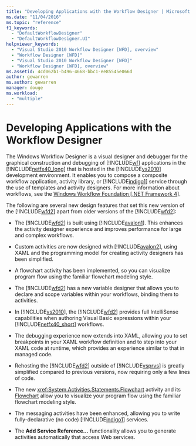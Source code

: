 ```yaml
---
title: "Developing Applications with the Workflow Designer | Microsoft Docs"
ms.date: "11/04/2016"
ms.topic: "reference"
f1_keywords: 
  - "DefaultWorkflowDesigner"
  - "DefaultWorkflowDesigner.UI"
helpviewer_keywords: 
  - "Visual Studio 2010 Workflow Designer [WFD], overview"
  - "Workflow Designer [WFD]"
  - "Visual Studio 2010 Workflow Designer [WFD]"
  - "Workflow Designer [WFD], overview"
ms.assetid: 4cd062b1-b496-4668-bbc1-ee85545e066d
author: gewarren
ms.author: gewarren
manager: douge
ms.workload: 
  - "multiple"
---
```

# Developing Applications with the Workflow Designer

The Windows Workflow Designer is a visual designer and debugger for the graphical construction and debugging of [!INCLUDE[wf](../workflow-designer/includes/wf_md.md)] applications in the [!INCLUDE[netfx40_long](../workflow-designer/includes/netfx40_long_md.md)] that is hosted in the [!INCLUDE[vs2010](../misc/includes/vs2010_md.md)] development environment. It enables you to compose a composite workflow application, activity library, or [!INCLUDE[indigo1](../workflow-designer/includes/indigo1_md.md)] service through the use of templates and activity designers. For more information about workflows, see the [Windows Workflow Foundation &#91;.NET Framework 4&#93;](http://msdn.microsoft.com/Library/9a23ea6b-d600-483e-89cd-8889cfec5f66).

 The following are several new design features that set this new version of the [!INCLUDE[wfd2](../workflow-designer/includes/wfd2_md.md)] apart from older versions of the [!INCLUDE[wfd2](../workflow-designer/includes/wfd2_md.md)]:

-   The [!INCLUDE[wfd2](../workflow-designer/includes/wfd2_md.md)] is built using [!INCLUDE[avalon1](../workflow-designer/includes/avalon1_md.md)]. This enhances the activity designer experience and improves performance for large and complex workflows.

-   Custom activities are now designed with [!INCLUDE[avalon2](../workflow-designer/includes/avalon2_md.md)], using XAML and the programming model for creating activity designers has been simplified.

-   A flowchart activity has been implemented, so you can visualize program flow using the familiar flowchart modeling style.

-   The [!INCLUDE[wfd2](../workflow-designer/includes/wfd2_md.md)] has a new variable designer that allows you to declare and scope variables within your workflows, binding them to activities.

-   In [!INCLUDE[vs2010](../misc/includes/vs2010_md.md)], the [!INCLUDE[wfd2](../workflow-designer/includes/wfd2_md.md)] provides full IntelliSense capabilities when authoring Visual Basic expressions within your [!INCLUDE[netfx40_short](../workflow-designer/includes/netfx40_short_md.md)] workflows.

-   The debugging experience now extends into XAML, allowing you to set breakpoints in your XAML workflow definition and to step into your XAML code at runtime, which provides an experience similar to that in managed code.

-   Rehosting the [!INCLUDE[wfd2](../workflow-designer/includes/wfd2_md.md)] outside of [!INCLUDE[vsprvs](../code-quality/includes/vsprvs_md.md)] is greatly simplified compared to previous versions, now requiring only a few lines of code.

-   The new <xref:System.Activities.Statements.Flowchart> activity and its [Flowchart](../workflow-designer/flowchart-activity-designer.md) allow you to visualize your program flow using the familiar flowchart modeling style.

-   The messaging activities have been enhanced, allowing you to write fully-declarative (no code) [!INCLUDE[indigo1](../workflow-designer/includes/indigo1_md.md)] services.

-   The **Add Service Reference...** functionality allows you to generate activities automatically that access Web services.